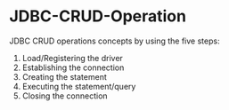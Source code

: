 # JDBC-CRUD-Operation
JDBC CRUD operations concepts by using the five steps:
1. Load/Registering the driver
2. Establishing the connection
3. Creating the statement
4. Executing the statement/query
5. Closing the connection
